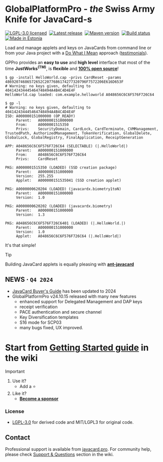 # GlobalPlatformPro - _the_ Swiss Army Knife for JavaCard-s
[![LGPL-3.0 licensed](https://img.shields.io/badge/license-LGPL-blue.svg)](https://github.com/martinpaljak/GlobalPlatformPro/blob/master/LICENSE)
&nbsp;[![Latest release](https://img.shields.io/github/release/martinpaljak/GlobalPlatformPro.svg)](https://github.com/martinpaljak/GlobalPlatformPro/releases/latest)
&nbsp;[![Maven version](https://img.shields.io/maven-metadata/v?label=maven&metadataUrl=https%3A%2F%2Fmvn.javacard.pro%2Fmaven%2Fcom%2Fgithub%2Fmartinpaljak%2Fglobalplatformpro%2Fmaven-metadata.xml)](https://gist.github.com/martinpaljak/c77d11d671260e24eef6c39123345cae)
&nbsp;[![Build status](https://github.com/martinpaljak/globalplatformpro/actions/workflows/robot.yml/badge.svg?branch=master)](https://github.com/martinpaljak/globalplatformpro/actions)
&nbsp;[![Made in Estonia](https://img.shields.io/badge/Made_in-Estonia-blue)](https://estonia.ee)

Load and manage applets and keys on JavaCards from command line or from your Java project with a [Do What I Mean](http://en.wikipedia.org/wiki/DWIM) approach ([testimonials](https://github.com/martinpaljak/GlobalPlatformPro/wiki/Testimonials)).

GPPro provides an **easy to use** and **high level** interface that most of the time **JustWorks<sup>(TM)</sup>**, is **flexible** and **[100% open source](#license)**!


```
$ gp -install HelloWorld.cap -privs CardReset -params 48692074686572652C2077686174277320796F7572206E616D653F
# Warning: no keys given, defaulting to 404142434445464748494A4B4C4D4E4F
HelloWorld.cap loaded: com.example.helloworld A048656C6C6F576F726C64

$ gp -l
# Warning: no keys given, defaulting to 404142434445464748494A4B4C4D4E4F
ISD: A000000151000000 (OP_READY)
     Parent:   A000000151000000
     From:     A0000001515350
     Privs:    SecurityDomain, CardLock, CardTerminate, CVMManagement, TrustedPath, AuthorizedManagement, TokenVerification, GlobalDelete, GlobalLock, GlobalRegistry, FinalApplication, ReceiptGeneration

APP: A048656C6C6F576F726C64 (SELECTABLE) (|.HelloWorld|)
     Parent:   A000000151000000
     From:     A048656C6C6F576F726C64
     Privs:    CardReset

PKG: A0000001515350 (LOADED) (SSD creation package)
     Parent:   A000000151000000
     Version:  255.255
     Applet:   A000000151535041 (SSD creation applet)

PKG: A0000000620204 (LOADED) (javacardx.biometry1toN)
     Parent:   A000000151000000
     Version:  1.0

PKG: A0000000620202 (LOADED) (javacardx.biometry)
     Parent:   A000000151000000
     Version:  1.3

PKG: A048656C6C6F576F726C6401 (LOADED) (|.HelloWorld.|)
     Parent:   A000000151000000
     Version:  1.0
     Applet:   A048656C6C6F576F726C64 (|.HelloWorld|)

```

It's that simple!

> [!TIP]
> Building JavaCard applets is equally pleasing with **[ant-javacard](https://github.com/martinpaljak/ant-javacard)**


## NEWS &middot; `Q4 2024`
 - [JavaCard Buyer's Guide](https://github.com/martinpaljak/GlobalPlatformPro/wiki/JavaCard-Buyer%27s-Guide) has been updated to 2024
 - GlobalPlatformPro v24.10.15 released with many new features
   - enhanced support for Delegated Management and DAP keys
   - receipt verification
   - PACE authentication and secure channel
   - Key Diversification templates
   - S16 mode for SCP03
   - many bugs fixed, UX improved.

# Start from [Getting Started guide](https://github.com/martinpaljak/GlobalPlatformPro/wiki/Getting-Started) in the wiki

> [!IMPORTANT]
> 1. Use it?
>    - Add a ⭐
> 2. Like it?
>    - **[Become a sponsor](https://github.com/sponsors/martinpaljak)**

### License

 * [LGPL-3.0](https://github.com/martinpaljak/GlobalPlatformPro/blob/master/LICENSE) for derived code and MIT/LGPL3 for original code.

## Contact
Professional support is available from [javacard.pro](https://javacard.pro). For community help, please check [Support & Questions](https://github.com/martinpaljak/GlobalPlatformPro/wiki/Support-%26-Questions) section in the wiki.
